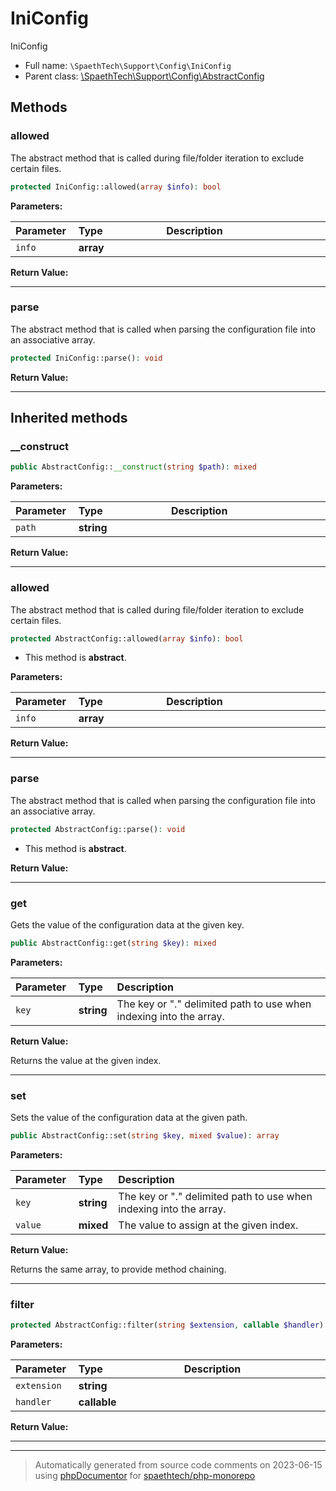 # IniConfig

IniConfig



* Full name: `\SpaethTech\Support\Config\IniConfig`
* Parent class: [\SpaethTech\Support\Config\AbstractConfig](./AbstractConfig.md)



## Methods

### allowed

The abstract method that is called during file/folder iteration to exclude certain files.

```php
protected IniConfig::allowed(array $info): bool
```








**Parameters:**

| Parameter  | Type  | Description  |
|:-----------|:------|:-------------|
| `info` | **array** |  |


**Return Value:**





---
### parse

The abstract method that is called when parsing the configuration file into an associative array.

```php
protected IniConfig::parse(): void
```









**Return Value:**





---


## Inherited methods

### __construct



```php
public AbstractConfig::__construct(string $path): mixed
```








**Parameters:**

| Parameter  | Type  | Description  |
|:-----------|:------|:-------------|
| `path` | **string** |  |


**Return Value:**





---
### allowed

The abstract method that is called during file/folder iteration to exclude certain files.

```php
protected AbstractConfig::allowed(array $info): bool
```




* This method is **abstract**.



**Parameters:**

| Parameter  | Type  | Description  |
|:-----------|:------|:-------------|
| `info` | **array** |  |


**Return Value:**





---
### parse

The abstract method that is called when parsing the configuration file into an associative array.

```php
protected AbstractConfig::parse(): void
```




* This method is **abstract**.




**Return Value:**





---
### get

Gets the value of the configuration data at the given key.

```php
public AbstractConfig::get(string $key): mixed
```








**Parameters:**

| Parameter  | Type  | Description  |
|:-----------|:------|:-------------|
| `key` | **string** | The key or &quot;.&quot; delimited path to use when indexing into the array. |


**Return Value:**

Returns the value at the given index.



---
### set

Sets the value of the configuration data at the given path.

```php
public AbstractConfig::set(string $key, mixed $value): array
```








**Parameters:**

| Parameter  | Type  | Description  |
|:-----------|:------|:-------------|
| `key` | **string** | The key or &quot;.&quot; delimited path to use when indexing into the array. |
| `value` | **mixed** | The value to assign at the given index. |


**Return Value:**

Returns the same array, to provide method chaining.



---
### filter



```php
protected AbstractConfig::filter(string $extension, callable $handler): void
```








**Parameters:**

| Parameter  | Type  | Description  |
|:-----------|:------|:-------------|
| `extension` | **string** |  |
| `handler` | **callable** |  |


**Return Value:**





---


---
> Automatically generated from source code comments on 2023-06-15 using
> [phpDocumentor](http://www.phpdoc.org/) for [spaethtech/php-monorepo](https://github.com/spaethtech/php-monorepo)

<style>
/* Remove padding and background in <code> used in the structs title */
h2 code,
h3 code,
h4 code,
h5 code {
    background: none !important;
    padding: 0 !important;
}

table {
    width: 100%;
    display: table;
}

thead > tr > th {
    text-align: left;
}

thead > tr > th:first-child {
    width: 20%;
}

/* Remove padding and background in <code> used in the tables */
td code,
th code {
    background: none;
    padding: 0;
}
</style>
